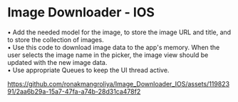 # Image Downloader - IOS

• Add the needed model for the image, to store the image URL and title, and to store the collection of images. <br>
• Use this code to download image data to the app's memory. When the user selects the image name in the picker, the image view should be updated with the new image data. <br>
• Use appropriate Queues to keep the UI thread active.



https://github.com/ronakmangroliya/Image_Downloader_IOS/assets/11982391/2aa6b29a-15a7-47fa-a74b-28d31ca478f2

